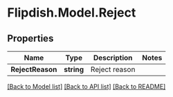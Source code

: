 # Flipdish.Model.Reject
## Properties

Name | Type | Description | Notes
------------ | ------------- | ------------- | -------------
**RejectReason** | **string** | Reject reason | 

[[Back to Model list]](../README.md#documentation-for-models) [[Back to API list]](../README.md#documentation-for-api-endpoints) [[Back to README]](../README.md)

